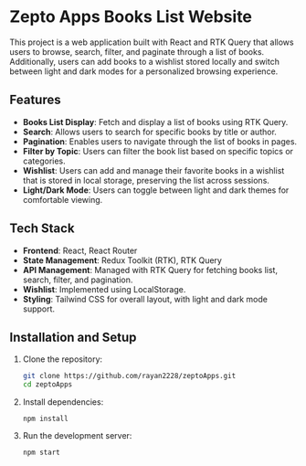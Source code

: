 # Zepto Apps Books List Website

This project is a web application built with React and RTK Query that allows users to browse, search, filter, and paginate through a list of books. Additionally, users can add books to a wishlist stored locally and switch between light and dark modes for a personalized browsing experience.

## Features

- **Books List Display**: Fetch and display a list of books using RTK Query.
- **Search**: Allows users to search for specific books by title or author.
- **Pagination**: Enables users to navigate through the list of books in pages.
- **Filter by Topic**: Users can filter the book list based on specific topics or categories.
- **Wishlist**: Users can add and manage their favorite books in a wishlist that is stored in local storage, preserving the list across sessions.
- **Light/Dark Mode**: Users can toggle between light and dark themes for comfortable viewing.

## Tech Stack

- **Frontend**: React, React Router
- **State Management**: Redux Toolkit (RTK), RTK Query
- **API Management**: Managed with RTK Query for fetching books list, search, filter, and pagination.
- **Wishlist**: Implemented using LocalStorage.
- **Styling**: Tailwind CSS for overall layout, with light and dark mode support.

## Installation and Setup

1. Clone the repository:

   ```bash
   git clone https://github.com/rayan2228/zeptoApps.git
   cd zeptoApps
   ```

2. Install dependencies:

   ```npm
   npm install
   ```

3. Run the development server:

   ```npm
   npm start
   ```
